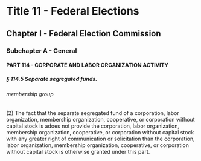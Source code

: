 
# Title 11 - Federal Elections
## Chapter I - Federal Election Commission
### Subchapter A - General
#### PART 114 - CORPORATE AND LABOR ORGANIZATION ACTIVITY
##### § 114.5 Separate segregated funds.
###### membership group

(2) The fact that the separate segregated fund of a corporation, labor organization, membership organization, cooperative, or corporation without capital stock is adoes not provide the corporation, labor organization, membership organization, cooperative, or corporation without capital stock with any greater right of communication or solicitation than the corporation, labor organization, membership organization, cooperative, or corporation without capital stock is otherwise granted under this part.
